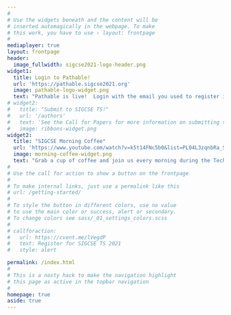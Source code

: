 ```yaml
---
#
# Use the widgets beneath and the content will be
# inserted automagically in the webpage. To make
# this work, you have to use › layout: frontpage
#
mediaplayer: true
layout: frontpage
header:
  image_fullwidth: sigcse2021-logo-header.png
widget1:
  title: Login to Pathable!
  url: 'https://pathable.sigcse2021.org'
  image: pathable-logo-widget.png
  text: "Pathable is live!  Login with the email you used to register in Cvent!"
# widget2:
#   title: "Submit to SIGCSE TS!"
#   url: '/authors'
#   text: 'See the Call for Papers for more information on submitting to SIGCSE TS 2021!'
#   image: ribbons-widget.png
widget2:
  title: "SIGCSE Morning Coffee"
  url: 'https://www.youtube.com/watch?v=k5t14FNc5b0&list=PL04L3zqnbRa_SxGO6HuaheBz_TzeNqObI&ab_channel=SIGCSETechnicalSymposium'
  image: morning-coffee-widget.png
  text: "Grab a cup of coffee and join us every morning during the Technical Symposium to hear all about everything going on at the conference, along with interviews from members of the SIGCSE community!"
#
# Use the call for action to show a button on the frontpage
#
# To make internal links, just use a permalink like this
# url: /getting-started/
#
# To style the button in different colors, use no value
# to use the main color or success, alert or secondary.
# To change colors see sass/_01_settings_colors.scss
#
# callforaction:
#   url: https://cvent.me/lVegdP
#   text: Register for SIGCSE TS 2021
#   style: alert

permalink: /index.html
#
# This is a nasty hack to make the navigation highlight
# this page as active in the topbar navigation
#
homepage: true
aside: true
---
```

<!--<div align="center"><iframe width="560" height="315" src="https://www.youtube.com/embed/BAoyHUvSt4M" frameborder="0" allow="accelerometer; autoplay; encrypted-media; gyroscope; picture-in-picture" allowfullscreen></iframe></div>-->